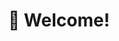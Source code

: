 ---
title: ":wave: Welcome!"
image: /img/welcome.webp
desc: 
        - >-
          My name is Will, it's nice to meet you! Or, nice to have you meet me. 
          I am a Junior and self-proclaimed 'Student Leader' studying Computer Science at Oregon State University. Go Beavs! 

        - >-
          You can learn more about me using the dropdown at the top of the card 
          (on mobile), or the options to the left (on desktop). If you keep 
          scrolling, you'll find overviews of some of my side-projects, 
          and a blog I sometimes write to.
enabelEmoji: true
nopage: true
links: 
    - link: mailto:contact@vvill.dev 
      text: contact@vvill.dev
weight: 1
---